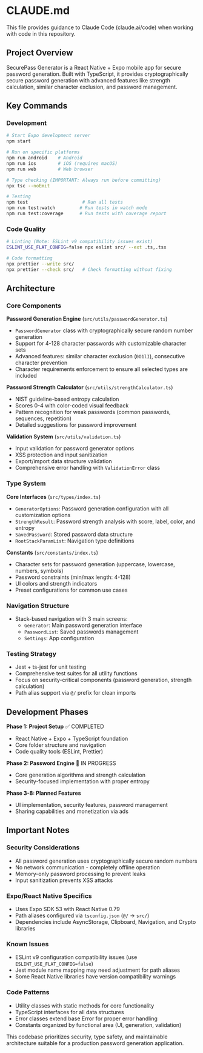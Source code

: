 # CLAUDE.md

This file provides guidance to Claude Code (claude.ai/code) when working with code in this repository.

## Project Overview

SecurePass Generator is a React Native + Expo mobile app for secure password generation. Built with TypeScript, it provides cryptographically secure password generation with advanced features like strength calculation, similar character exclusion, and password management.

## Key Commands

### Development
```bash
# Start Expo development server
npm start

# Run on specific platforms
npm run android    # Android
npm run ios        # iOS (requires macOS)
npm run web        # Web browser

# Type checking (IMPORTANT: Always run before committing)
npx tsc --noEmit

# Testing
npm test                    # Run all tests
npm run test:watch         # Run tests in watch mode
npm run test:coverage      # Run tests with coverage report
```

### Code Quality
```bash
# Linting (Note: ESLint v9 compatibility issues exist)
ESLINT_USE_FLAT_CONFIG=false npx eslint src/ --ext .ts,.tsx

# Code formatting
npx prettier --write src/
npx prettier --check src/   # Check formatting without fixing
```

## Architecture

### Core Components

**Password Generation Engine** (`src/utils/passwordGenerator.ts`)
- `PasswordGenerator` class with cryptographically secure random number generation
- Support for 4-128 character passwords with customizable character sets
- Advanced features: similar character exclusion (`0O1lI`), consecutive character prevention
- Character requirements enforcement to ensure all selected types are included

**Password Strength Calculator** (`src/utils/strengthCalculator.ts`)  
- NIST guideline-based entropy calculation
- Scores 0-4 with color-coded visual feedback
- Pattern recognition for weak passwords (common passwords, sequences, repetition)
- Detailed suggestions for password improvement

**Validation System** (`src/utils/validation.ts`)
- Input validation for password generator options
- XSS protection and input sanitization
- Export/import data structure validation
- Comprehensive error handling with `ValidationError` class

### Type System

**Core Interfaces** (`src/types/index.ts`)
- `GeneratorOptions`: Password generation configuration with all customization options
- `StrengthResult`: Password strength analysis with score, label, color, and entropy
- `SavedPassword`: Stored password data structure
- `RootStackParamList`: Navigation type definitions

**Constants** (`src/constants/index.ts`)
- Character sets for password generation (uppercase, lowercase, numbers, symbols)
- Password constraints (min/max length: 4-128)
- UI colors and strength indicators
- Preset configurations for common use cases

### Navigation Structure
- Stack-based navigation with 3 main screens:
  - `Generator`: Main password generation interface
  - `PasswordList`: Saved passwords management
  - `Settings`: App configuration

### Testing Strategy
- Jest + ts-jest for unit testing
- Comprehensive test suites for all utility functions
- Focus on security-critical components (password generation, strength calculation)
- Path alias support via `@/` prefix for clean imports

## Development Phases

**Phase 1: Project Setup** ✅ COMPLETED
- React Native + Expo + TypeScript foundation
- Core folder structure and navigation
- Code quality tools (ESLint, Prettier)

**Phase 2: Password Engine** 🔄 IN PROGRESS  
- Core generation algorithms and strength calculation
- Security-focused implementation with proper entropy

**Phase 3-8: Planned Features**
- UI implementation, security features, password management
- Sharing capabilities and monetization via ads

## Important Notes

### Security Considerations
- All password generation uses cryptographically secure random numbers
- No network communication - completely offline operation
- Memory-only password processing to prevent leaks
- Input sanitization prevents XSS attacks

### Expo/React Native Specifics
- Uses Expo SDK 53 with React Native 0.79
- Path aliases configured via `tsconfig.json` (`@/` → `src/`)
- Dependencies include AsyncStorage, Clipboard, Navigation, and Crypto libraries

### Known Issues
- ESLint v9 configuration compatibility issues (use `ESLINT_USE_FLAT_CONFIG=false`)
- Jest module name mapping may need adjustment for path aliases
- Some React Native libraries have version compatibility warnings

### Code Patterns
- Utility classes with static methods for core functionality
- TypeScript interfaces for all data structures
- Error classes extend base Error for proper error handling
- Constants organized by functional area (UI, generation, validation)

This codebase prioritizes security, type safety, and maintainable architecture suitable for a production password generation application.